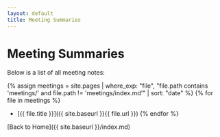 ```yaml
---
layout: default
title: Meeting Summaries
---
```


# Meeting Summaries

Below is a list of all meeting notes:

{% assign meetings = site.pages | where_exp: "file", "file.path contains 'meetings/' and file.path != 'meetings/index.md'" | sort: "date" %}
{% for file in meetings %}
  - [{{ file.title }}]({{ site.baseurl }}{{ file.url }})
{% endfor %}

[Back to Home]({{ site.baseurl }}/index.md)
